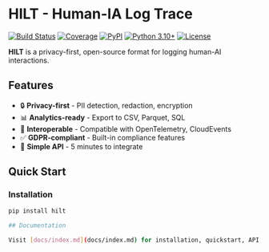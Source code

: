 # HILT - Human-IA Log Trace

[![Build Status](https://img.shields.io/github/actions/workflow/status/hilt-format/hilt-python/test.yml?branch=main)](https://github.com/hilt-format/hilt-python/actions)
[![Coverage](https://img.shields.io/codecov/c/github/hilt-format/hilt-python)](https://codecov.io/gh/hilt-format/hilt-python)
[![PyPI](https://img.shields.io/pypi/v/hilt)](https://pypi.org/project/hilt/)
[![Python 3.10+](https://img.shields.io/badge/python-3.10+-blue.svg)](https://www.python.org/downloads/)
[![License](https://img.shields.io/badge/license-Apache--2.0-blue.svg)](LICENSE)

**HILT** is a privacy-first, open-source format for logging human-AI interactions.

## Features

- 🔒 **Privacy-first** - PII detection, redaction, encryption
- 📊 **Analytics-ready** - Export to CSV, Parquet, SQL
- 🔗 **Interoperable** - Compatible with OpenTelemetry, CloudEvents
- ✅ **GDPR-compliant** - Built-in compliance features
- 🚀 **Simple API** - 5 minutes to integrate

## Quick Start

### Installation
```bash
pip install hilt

## Documentation

Visit [docs/index.md](docs/index.md) for installation, quickstart, API, CLI, integrations, privacy, advanced usage, contributing, and FAQ.
